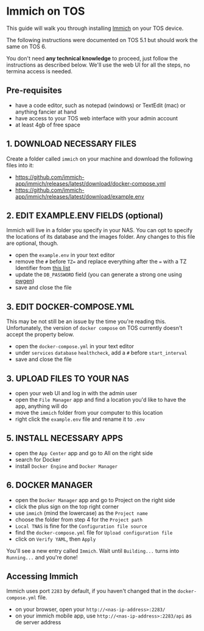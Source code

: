 # Immich on TOS

This guide will walk you through installing [Immich](https://immich.app) on your TOS device.

The following instructions were documented on TOS 5.1 but should work the same on TOS 6.

You don't need **any technical knowledge** to proceed, just follow the instructions as described below. We'll use the web UI for all the steps, no termina access is needed.

## Pre-requisites

- have a code editor, such as notepad (windows) or TextEdit (mac) or anything fancier at hand
- have access to your TOS web interface with your admin account
- at least 4gb of free space

## 1. DOWNLOAD NECESSARY FILES

Create a folder called `immich` on your machine and download the following files into it:

- https://github.com/immich-app/immich/releases/latest/download/docker-compose.yml
- https://github.com/immich-app/immich/releases/latest/download/example.env

## 2. EDIT EXAMPLE.ENV FIELDS (optional)

Immich will live in a folder you specify in your NAS. You can opt to specify the locations of its database and the images folder. Any changes to this file are optional, though.

- open the `example.env` in your text editor
- remove the `#` before `TZ=` and replace everything after the `=` with a TZ Identifier from [this list](https://en.wikipedia.org/wiki/List_of_tz_database_time_zones#List)
- update the `DB_PASSWORD` field (you can generate a strong one using [pwgen](https://pwgen.io/en/))
- save and close the file

## 3. EDIT DOCKER-COMPOSE.YML

This may be not still be an issue by the time you're reading this. Unfortunately, the version of `docker compose` on TOS currently doesn't accept the property below.

- open the `docker-compose.yml` in your text editor
- under `services` `database` `healthcheck`, add a `#` before `start_interval`
- save and close the file

## 3. UPLOAD FILES TO YOUR NAS

- open your web UI and log in with the admin user
- open the `File Manager` app and find a location you'd like to have the app, anything will do
- move the `immich` folder from your computer to this location
- right click the `example.env` file and rename it to `.env`

## 5. INSTALL NECESSARY APPS

- open the `App Center` app and go to All on the right side
- search for Docker
- install `Docker Engine` and `Docker Manager`

## 6. DOCKER MANAGER

- open the `Docker Manager` app and go to Project on the right side
- click the plus sign on the top right corner
- use `immich` (mind the lowercase) as the `Project name`
- choose the folder from step 4 for the `Project path`
- `Local TNAS` is fine for the `Configuration file source`
- find the `docker-compose.yml` file for `Upload configuration file`
- click on `Verify YAML`, then `Apply`

You'll see a new entry called `Immich`. Wait until `Building...` turns into `Running...` and you're done!

## Accessing Immich

Immich uses port `2283` by default, if you haven't changed that in the `docker-compose.yml` file.

- on your browser, open your `http://<nas-ip-address>:2283/`
- on your immich mobile app, use `http://<nas-ip-address>:2283/api` as de server address
